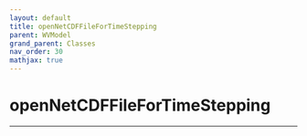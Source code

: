 ```yaml
---
layout: default
title: openNetCDFFileForTimeStepping
parent: WVModel
grand_parent: Classes
nav_order: 30
mathjax: true
---
```


#  openNetCDFFileForTimeStepping




---

